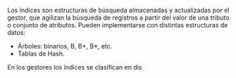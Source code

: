 Los índices son estructuras de búsqueda almacenadas y actualizadas por el gestor, que agilizan la búsqueda de registros a partir del valor de una tributo o conjunto de atributos. Pueden implementarse con distintas estructuras de datos:

- Árboles: binarios, B, B+, B*, etc.
- Tablas de Hash.

En los gestores los índices se clasifican en dis